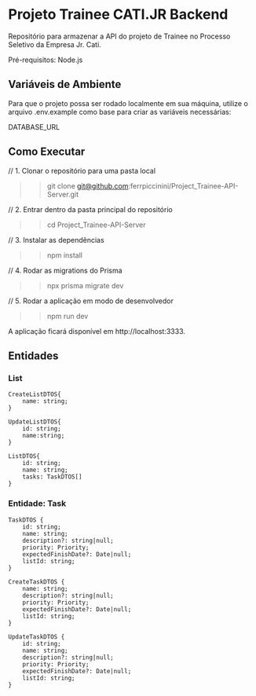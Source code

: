 # Projeto Trainee CATI.JR Backend

Repositório para armazenar a API do projeto de Trainee no Processo Seletivo da Empresa Jr. Cati.

Pré-requisitos: Node.js

## Variáveis de Ambiente

Para que o projeto possa ser rodado localmente em sua máquina, utilize o arquivo .env.example como base para criar as variáveis necessárias:

DATABASE_URL

## Como Executar

// 1. Clonar o repositório para uma pasta local
  >> git clone git@github.com:ferrpiccinini/Project_Trainee-API-Server.git

// 2. Entrar dentro da pasta principal do repositório
  >> cd Project_Trainee-API-Server

// 3. Instalar as dependências
  >> npm install

// 4. Rodar as migrations do Prisma
  >> npx prisma migrate dev

// 5. Rodar a aplicação em modo de desenvolvedor
  >> npm run dev


A aplicação ficará disponível em http://localhost:3333.

## Entidades
### List
```
CreateListDTOS{
    name: string;
}

UpdateListDTOS{
    id: string;
    name:string;
}

ListDTOS{
    id: string;
    name: string;
    tasks: TaskDTOS[]
}
```


### Entidade: Task

```
TaskDTOS {
    id: string;
    name: string;
    description?: string|null; 
    priority: Priority;
    expectedFinishDate?: Date|null;
    listId: string;
}

CreateTaskDTOS {
    name: string;
    description?: string|null;
    priority: Priority;
    expectedFinishDate?: Date|null;
    listId: string;
}

UpdateTaskDTOS {
    id: string;
    name: string;
    description?: string|null;
    priority: Priority;
    expectedFinishDate?: Date|null;
    listId: string;
}

```

